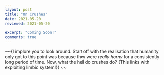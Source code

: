 ```yaml
---
layout: post
title: "On Crushes"
date: 2021-05-20
reviewed: 2021-05-20

excerpt: "Coming Soon!"
comments: true
---
```


~~{I implore you to look around.
Start off with the realisation that humanity only got to this point was because they were *really horny* for a consistently long period of time.
Now, what the hell do crushes do?
{This links with exploiting limbic system!}} ~~